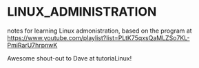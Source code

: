 # LINUX_ADMINISTRATION
notes for learning Linux admonistration, based on 
the program at 
https://www.youtube.com/playlist?list=PLtK75qxsQaMLZSo7KL-PmiRarU7hrpnwK

Awesome shout-out to Dave at tutoriaLinux!
